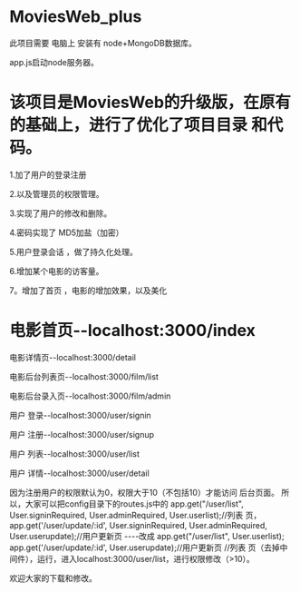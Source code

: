 # MoviesWeb_plus
此项目需要 电脑上 安装有 node+MongoDB数据库。

app.js启动node服务器。
# 该项目是MoviesWeb的升级版，在原有的基础上，进行了优化了项目目录 和代码。
1.加了用户的登录注册

2.以及管理员的权限管理。

3.实现了用户的修改和删除。

4.密码实现了 MD5加盐（加密）

5.用户登录会话 ，做了持久化处理。

6.增加某个电影的访客量。

7。增加了首页 ，电影的增加效果，以及美化

 # 电影首页--localhost:3000/index
 
 电影详情页--localhost:3000/detail
 
 电影后台列表页--localhost:3000/film/list
 
 电影后台录入页--localhost:3000/film/admin
 
 用户 登录--localhost:3000/user/signin
 
 用户 注册--localhost:3000/user/signup
 
 用户 列表--localhost:3000/user/list
 
 用户 详情--localhost:3000/user/detail

因为注册用户的权限默认为0，权限大于10（不包括10）才能访问 后台页面。
所以，大家可以把config目录下的routes.js中的
app.get("/user/list", User.signinRequired, User.adminRequired, User.userlist);//列表 页，
app.get('/user/update/:id', User.signinRequired, User.adminRequired, User.userupdate);//用户更新页
----改成
app.get("/user/list", User.userlist);
app.get('/user/update/:id', User.userupdate);//用户更新页
//列表 页（去掉中间件），运行，进入localhost:3000/user/list，进行权限修改（>10）。

欢迎大家的下载和修改。
